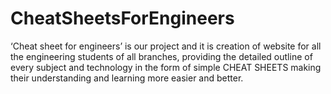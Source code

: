 # CheatSheetsForEngineers
‘Cheat sheet for engineers’ is our project and it is creation of website for all the engineering students of all branches, providing the detailed outline of every subject and technology in the form of simple CHEAT SHEETS making their understanding and learning more easier and better.

